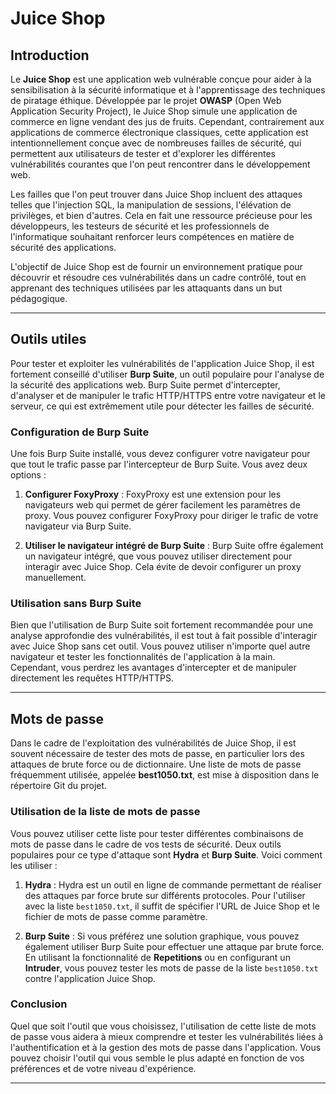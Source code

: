 # Juice Shop

## Introduction

Le **Juice Shop** est une application web vulnérable conçue pour aider à la sensibilisation à la sécurité informatique et à l'apprentissage des techniques de piratage éthique. Développée par le projet **OWASP** (Open Web Application Security Project), le Juice Shop simule une application de commerce en ligne vendant des jus de fruits. Cependant, contrairement aux applications de commerce électronique classiques, cette application est intentionnellement conçue avec de nombreuses failles de sécurité, qui permettent aux utilisateurs de tester et d'explorer les différentes vulnérabilités courantes que l'on peut rencontrer dans le développement web.

Les failles que l'on peut trouver dans Juice Shop incluent des attaques telles que l'injection SQL, la manipulation de sessions, l'élévation de privilèges, et bien d'autres. Cela en fait une ressource précieuse pour les développeurs, les testeurs de sécurité et les professionnels de l'informatique souhaitant renforcer leurs compétences en matière de sécurité des applications.

L'objectif de Juice Shop est de fournir un environnement pratique pour découvrir et résoudre ces vulnérabilités dans un cadre contrôlé, tout en apprenant des techniques utilisées par les attaquants dans un but pédagogique.

---

## Outils utiles

Pour tester et exploiter les vulnérabilités de l'application Juice Shop, il est fortement conseillé d'utiliser **Burp Suite**, un outil populaire pour l'analyse de la sécurité des applications web. Burp Suite permet d'intercepter, d'analyser et de manipuler le trafic HTTP/HTTPS entre votre navigateur et le serveur, ce qui est extrêmement utile pour détecter les failles de sécurité.

### Configuration de Burp Suite

Une fois Burp Suite installé, vous devez configurer votre navigateur pour que tout le trafic passe par l'intercepteur de Burp Suite. Vous avez deux options :

1. **Configurer FoxyProxy** : FoxyProxy est une extension pour les navigateurs web qui permet de gérer facilement les paramètres de proxy. Vous pouvez configurer FoxyProxy pour diriger le trafic de votre navigateur via Burp Suite.
   
2. **Utiliser le navigateur intégré de Burp Suite** : Burp Suite offre également un navigateur intégré, que vous pouvez utiliser directement pour interagir avec Juice Shop. Cela évite de devoir configurer un proxy manuellement.

### Utilisation sans Burp Suite

Bien que l'utilisation de Burp Suite soit fortement recommandée pour une analyse approfondie des vulnérabilités, il est tout à fait possible d'interagir avec Juice Shop sans cet outil. Vous pouvez utiliser n'importe quel autre navigateur et tester les fonctionnalités de l'application à la main. Cependant, vous perdrez les avantages d'intercepter et de manipuler directement les requêtes HTTP/HTTPS.

---

## Mots de passe

Dans le cadre de l'exploitation des vulnérabilités de Juice Shop, il est souvent nécessaire de tester des mots de passe, en particulier lors des attaques de brute force ou de dictionnaire. Une liste de mots de passe fréquemment utilisée, appelée **best1050.txt**, est mise à disposition dans le répertoire Git du projet.

### Utilisation de la liste de mots de passe

Vous pouvez utiliser cette liste pour tester différentes combinaisons de mots de passe dans le cadre de vos tests de sécurité. Deux outils populaires pour ce type d'attaque sont **Hydra** et **Burp Suite**. Voici comment les utiliser :

1. **Hydra** : Hydra est un outil en ligne de commande permettant de réaliser des attaques par force brute sur différents protocoles. Pour l'utiliser avec la liste `best1050.txt`, il suffit de spécifier l'URL de Juice Shop et le fichier de mots de passe comme paramètre.

2. **Burp Suite** : Si vous préférez une solution graphique, vous pouvez également utiliser Burp Suite pour effectuer une attaque par brute force. En utilisant la fonctionnalité de **Repetitions** ou en configurant un **Intruder**, vous pouvez tester les mots de passe de la liste `best1050.txt` contre l'application Juice Shop.

### Conclusion

Quel que soit l'outil que vous choisissez, l'utilisation de cette liste de mots de passe vous aidera à mieux comprendre et tester les vulnérabilités liées à l'authentification et à la gestion des mots de passe dans l'application. Vous pouvez choisir l'outil qui vous semble le plus adapté en fonction de vos préférences et de votre niveau d'expérience.

---

